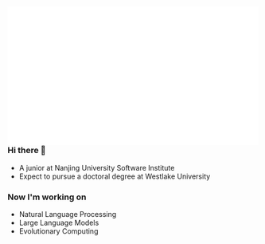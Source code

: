 <img align="right" src="/metrics.base.svg" />

### Hi there 👋

- A junior at Nanjing University Software Institute
- Expect to pursue a doctoral degree at Westlake University
  
### Now I'm working on
- Natural Language Processing
- Large Language Models
- Evolutionary Computing

<!--
**02hyc/02hyc** is a ✨ _special_ ✨ repository because its `README.md` (this file) appears on your GitHub profile.

Here are some ideas to get you started:

- 🔭 I’m currently working on ...
- 🌱 I’m currently learning ...
- 👯 I’m looking to collaborate on ...
- 🤔 I’m looking for help with ...
- 💬 Ask me about ...
- 📫 How to reach me: ...
- 😄 Pronouns: ...
- ⚡ Fun fact: ...
-->
